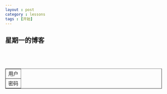 ```yaml
---
layout : post
category : lessons
tags : [开始]
---
```

## 星期一的博客
# <html>
# <table border="1">
# <tr>
# <td>用户</td>
# </tr>
# <tr>
# <td>密码</td>
# </tr>
# </table>
# </html>
